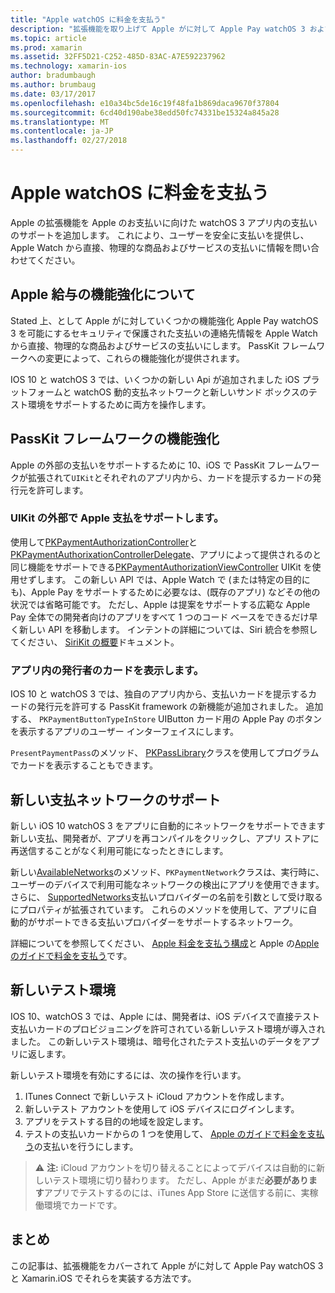 ```yaml
---
title: "Apple watchOS に料金を支払う"
description: "拡張機能を取り上げて Apple がに対して Apple Pay watchOS 3 および Apple Watch の Xamarin.iOS でそれらを実装する方法です。"
ms.topic: article
ms.prod: xamarin
ms.assetid: 32FF5D21-C252-485D-83AC-A7E592237962
ms.technology: xamarin-ios
author: bradumbaugh
ms.author: brumbaug
ms.date: 03/17/2017
ms.openlocfilehash: e10a34bc5de16c19f48fa1b869daca9670f37804
ms.sourcegitcommit: 6cd40d190abe38edd50fc74331be15324a845a28
ms.translationtype: MT
ms.contentlocale: ja-JP
ms.lasthandoff: 02/27/2018
---
```

# <a name="apple-pay-on-watchos"></a>Apple watchOS に料金を支払う

Apple の拡張機能を Apple のお支払いに向けた watchOS 3 アプリ内の支払いのサポートを追加します。 これにより、ユーザーを安全に支払いを提供し、Apple Watch から直接、物理的な商品およびサービスの支払いに情報を問い合わせてください。


## <a name="about-apple-pay-enhancements"></a>Apple 給与の機能強化について

Stated 上、として Apple がに対していくつかの機能強化 Apple Pay watchOS 3 を可能にするセキュリティで保護された支払いの連絡先情報を Apple Watch から直接、物理的な商品およびサービスの支払いにします。 PassKit フレームワークへの変更によって、これらの機能強化が提供されます。

IOS 10 と watchOS 3 では、いくつかの新しい Api が追加されました iOS プラットフォームと watchOS 動的支払ネットワークと新しいサンド ボックスのテスト環境をサポートするために両方を操作します。

## <a name="passkit-framework-enhancements"></a>PassKit フレームワークの機能強化

Apple の外部の支払いをサポートするために 10、iOS で PassKit フレームワークが拡張されて`UIKit`とそれぞれのアプリ内から、カードを提示するカードの発行元を許可します。 

### <a name="supporting-apple-pay-outside-of-uikit"></a>UIKit の外部で Apple 支払をサポートします。

使用して[PKPaymentAuthorizationController](https://developer.apple.com/reference/passkit/pkpaymentauthorizationcontroller)と[PKPaymentAuthorixationControllerDelegate](https://developer.apple.com/reference/passkit/pkpaymentauthorizationcontrollerdelegate)、アプリによって提供されるのと同じ機能をサポートできる[PKPaymentAuthorizationViewController](https://developer.apple.com/reference/passkit/pkpaymentauthorizationviewcontroller) UIKit を使用せずします。 この新しい API では、Apple Watch で (または特定の目的にも)、Apple Pay をサポートするために必要なは、(既存のアプリ) などその他の状況では省略可能です。 ただし、Apple は提案をサポートする広範な Apple Pay 全体での開発者向けのアプリをすべて 1 つのコード ベースをできるだけ早く新しい API を移動します。 インテントの詳細については、Siri 統合を参照してください、 [SiriKit の概要](/~/ios/platform/sirikit/index.md)ドキュメント。

### <a name="presenting-issuer-cards-from-within-apps"></a>アプリ内の発行者のカードを表示します。

IOS 10 と watchOS 3 では、独自のアプリ内から、支払いカードを提示するカードの発行元を許可する PassKit framework の新機能が追加されました。 追加する、 `PKPaymentButtonTypeInStore` UIButton カード用の Apple Pay のボタンを表示するアプリのユーザー インターフェイスにします。

`PresentPaymentPass`のメソッド、 [PKPassLibrary](https://developer.apple.com/reference/passkit/pkpasslibrary)クラスを使用してプログラムでカードを表示することもできます。

## <a name="new-payment-network-support"></a>新しい支払ネットワークのサポート

新しい iOS 10 watchOS 3 をアプリに自動的にネットワークをサポートできます新しい支払、開発者が、アプリを再コンパイルをクリックし、アプリ ストアに再送信することがなく利用可能になったときにします。

新しい[AvailableNetworks](https://developer.apple.com/reference/passkit/pkpaymentrequest/1833288-availablenetworks)のメソッド、`PKPaymentNetwork`クラスは、実行時に、ユーザーのデバイスで利用可能なネットワークの検出にアプリを使用できます。 さらに、 [SupportedNetworks](https://developer.apple.com/reference/passkit/pkpaymentrequest/1619329-supportednetworks)支払いプロバイダーの名前を引数として受け取るにプロパティが拡張されています。 これらのメソッドを使用して、アプリに自動的がサポートできる支払いプロバイダーをサポートするネットワーク。

詳細についてを参照してください、 [Apple 料金を支払う構成](~/ios/platform/apple-pay.md)と Apple の[Apple のガイドで料金を支払う](https://developer.apple.com/apple-pay/)です。

## <a name="new-testing-environment"></a>新しいテスト環境

IOS 10、watchOS 3 では、Apple には、開発者は、iOS デバイスで直接テスト支払いカードのプロビジョニングを許可されている新しいテスト環境が導入されました。 この新しいテスト環境は、暗号化されたテスト支払いのデータをアプリに返します。

新しいテスト環境を有効にするには、次の操作を行います。

1. ITunes Connect で新しいテスト iCloud アカウントを作成します。
2. 新しいテスト アカウントを使用して iOS デバイスにログインします。
3. アプリをテストする目的の地域を設定します。
4. テストの支払いカードからの 1 つを使用して、 [Apple のガイドで料金を支払う](https://developer.apple.com/apple-pay/)の支払いを行うにします。

> ⚠️ **注:** iCloud アカウントを切り替えることによってデバイスは自動的に新しいテスト環境に切り替わります。 ただし、Apple がまだ**必要があります**アプリでテストするのには、iTunes App Store に送信する前に、実稼働環境でカードです。

## <a name="summary"></a>まとめ

この記事は、拡張機能をカバーされて Apple がに対して Apple Pay watchOS 3 と Xamarin.iOS でそれらを実装する方法です。
